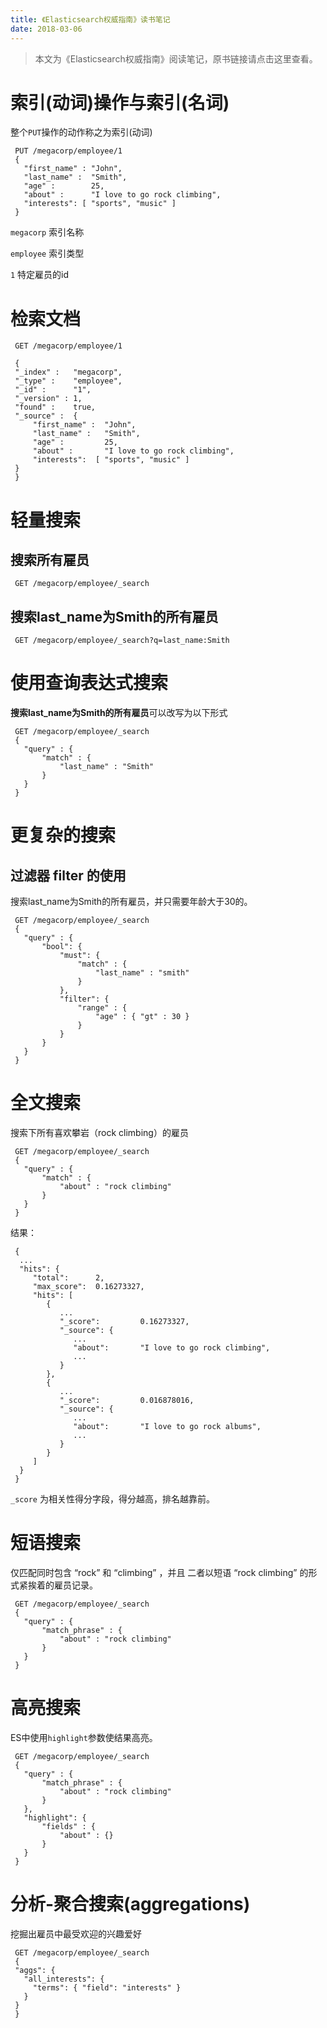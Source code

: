 ```yaml
---
title: 《Elasticsearch权威指南》读书笔记
date: 2018-03-06
---
```


> 本文为《Elasticsearch权威指南》阅读笔记，原书链接请点击这里查看。

# **索引(动词)操作与索引(名词)**


整个`PUT`操作的动作称之为索引(动词)


```
 PUT /megacorp/employee/1
 {
   "first_name" : "John",
   "last_name" :  "Smith",
   "age" :        25,
   "about" :      "I love to go rock climbing",
   "interests": [ "sports", "music" ]
 }
```

`megacorp` 索引名称

`employee` 索引类型

`1` 特定雇员的id

# **检索文档**


```
 GET /megacorp/employee/1
```


```
 {
 "_index" :   "megacorp",
 "_type" :    "employee",
 "_id" :      "1",
 "_version" : 1,
 "found" :    true,
 "_source" :  {
     "first_name" :  "John",
     "last_name" :   "Smith",
     "age" :         25,
     "about" :       "I love to go rock climbing",
     "interests":  [ "sports", "music" ]
 }
 }
```

# **轻量搜索**

## **搜索所有雇员**


```
 GET /megacorp/employee/_search
```

## **搜索last_name为Smith的所有雇员**


```
 GET /megacorp/employee/_search?q=last_name:Smith
```

# **使用查询表达式搜索**


**搜索last_name为Smith的所有雇员**可以改写为以下形式


```
 GET /megacorp/employee/_search
 {
   "query" : {
       "match" : {
           "last_name" : "Smith"
       }
   }
 }
```

# **更复杂的搜索**

## **过滤器 filter 的使用**


搜索last_name为Smith的所有雇员，并只需要年龄大于30的。


```
 GET /megacorp/employee/_search
 {
   "query" : {
       "bool": {
           "must": {
               "match" : {
                   "last_name" : "smith"
               }
           },
           "filter": {
               "range" : {
                   "age" : { "gt" : 30 }
               }
           }
       }
   }
 }
```

# **全文搜索**


搜索下所有喜欢攀岩（rock climbing）的雇员


```
 GET /megacorp/employee/_search
 {
   "query" : {
       "match" : {
           "about" : "rock climbing"
       }
   }
 }
```


结果：


```
 {
  ...
  "hits": {
     "total":      2,
     "max_score":  0.16273327,
     "hits": [
        {
           ...
           "_score":         0.16273327,
           "_source": {
              ...
              "about":       "I love to go rock climbing",
              ...
           }
        },
        {
           ...
           "_score":         0.016878016,
           "_source": {
              ...
              "about":       "I love to go rock albums",
              ...
           }
        }
     ]
  }
 }
```


`_score` 为相关性得分字段，得分越高，排名越靠前。

# **短语搜索**


仅匹配同时包含 “rock” 和 “climbing” ，并且 二者以短语 “rock climbing” 的形式紧挨着的雇员记录。


```
 GET /megacorp/employee/_search
 {
   "query" : {
       "match_phrase" : {
           "about" : "rock climbing"
       }
   }
 }
```

# **高亮搜索**


ES中使用`highlight`参数使结果高亮。


```
 GET /megacorp/employee/_search
 {
   "query" : {
       "match_phrase" : {
           "about" : "rock climbing"
       }
   },
   "highlight": {
       "fields" : {
           "about" : {}
       }
   }
 }
```

# **分析-聚合搜索(aggregations)**


挖掘出雇员中最受欢迎的兴趣爱好


```
 GET /megacorp/employee/_search
 {
 "aggs": {
   "all_interests": {
     "terms": { "field": "interests" }
   }
 }
 }
```
